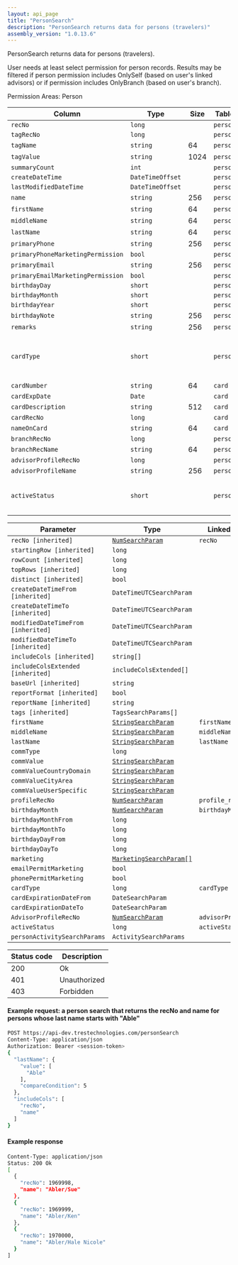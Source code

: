 ```yaml
---
layout: api_page
title: "PersonSearch"
description: "PersonSearch returns data for persons (travelers)"
assembly_version: "1.0.13.6"
---
```


PersonSearch returns data for persons (travelers).

User needs at least select permission for person records. Results may be filtered if person permission includes OnlySelf (based on user's linked advisors) or if permission includes OnlyBranch (based on user's branch).

Permission Areas: Person

| Column | Type | Size | Table | Description |
| ------ | ---- | ---- | ----- | ----------- |
| `recNo` | `long` |  | `person` | 
| `tagRecNo` | `long` |  | `person` | 
| `tagName` | `string` | 64 | `person` | 
| `tagValue` | `string` | 1024 | `person` | 
| `summaryCount` | `int` |  | `person` | 
| `createDateTime` | `DateTimeOffset` |  | `person` | 
| `lastModifiedDateTime` | `DateTimeOffset` |  | `person` | 
| `name` | `string` | 256 | `person` | 
| `firstName` | `string` | 64 | `person` | 
| `middleName` | `string` | 64 | `person` | 
| `lastName` | `string` | 64 | `person` | 
| `primaryPhone` | `string` | 256 | `person` | 
| `primaryPhoneMarketingPermission` | `bool` |  | `person` | 
| `primaryEmail` | `string` | 256 | `person` | 
| `primaryEmailMarketingPermission` | `bool` |  | `person` | 
| `birthdayDay` | `short` |  | `person` | 
| `birthdayMonth` | `short` |  | `person` | 
| `birthdayYear` | `short` |  | `person` | 
| `birthdayNote` | `string` | 256 | `person` | 
| `remarks` | `string` | 256 | `person` | 
| `cardType` | `short` |  | `person` | CreditDebit = 1, Loyalty = 2, Passport = 3
| `cardNumber` | `string` | 64 | `card` | 
| `cardExpDate` | `Date` |  | `card` | 
| `cardDescription` | `string` | 512 | `card` | 
| `cardRecNo` | `long` |  | `card` | 
| `nameOnCard` | `string` | 64 | `card` | 
| `branchRecNo` | `long` |  | `person` | 
| `branchRecName` | `string` | 64 | `person` | 
| `advisorProfileRecNo` | `long` |  | `person` | 
| `advisorProfileName` | `string` | 256 | `person` | 
| `activeStatus` | `short` |  | `person` | Inactive = 0, Active = 1, Pending = 2

| Parameter | Type | Linked Column | Description |
| --------- | ---- | ------------- | ----------- |
| `recNo [inherited]` | [`NumSearchParam`](NumSearchParam) | `recNo` | 
| `startingRow [inherited]` | `long` |  | 
| `rowCount [inherited]` | `long` |  | 
| `topRows [inherited]` | `long` |  | 
| `distinct [inherited]` | `bool` |  | 
| `createDateTimeFrom [inherited]` | `DateTimeUTCSearchParam` |  | 
| `createDateTimeTo [inherited]` | `DateTimeUTCSearchParam` |  | 
| `modifiedDateTimeFrom [inherited]` | `DateTimeUTCSearchParam` |  | 
| `modifiedDateTimeTo [inherited]` | `DateTimeUTCSearchParam` |  | 
| `includeCols [inherited]` | `string[]` |  | 
| `includeColsExtended [inherited]` | `includeColsExtended[]` |  | 
| `baseUrl [inherited]` | `string` |  | 
| `reportFormat [inherited]` | `bool` |  | 
| `reportName [inherited]` | `string` |  | 
| `tags [inherited]` | `TagsSearchParams[]` |  | 
| `firstName` | [`StringSearchParam`](StringSearchParam) | `firstName` | 
| `middleName` | [`StringSearchParam`](StringSearchParam) | `middleName` | 
| `lastName` | [`StringSearchParam`](StringSearchParam) | `lastName` | 
| `commType` | `long` |  | 
| `commValue` | [`StringSearchParam`](StringSearchParam) |  | 
| `commValueCountryDomain` | [`StringSearchParam`](StringSearchParam) |  | 
| `commValueCityArea` | [`StringSearchParam`](StringSearchParam) |  | 
| `commValueUserSpecific` | [`StringSearchParam`](StringSearchParam) |  | 
| `profileRecNo` | [`NumSearchParam`](NumSearchParam) | `profile_recNo` | 
| `birthdayMonth` | [`NumSearchParam`](NumSearchParam) | `birthdayMonth` | 
| `birthdayMonthFrom` | `long` |  | 
| `birthdayMonthTo` | `long` |  | 
| `birthdayDayFrom` | `long` |  | 
| `birthdayDayTo` | `long` |  | 
| `marketing` | [`MarketingSearchParam[]`](MarketingSearchParam) |  | 
| `emailPermitMarketing` | `bool` |  | 
| `phonePermitMarketing` | `bool` |  | 
| `cardType` | `long` | `cardType` | 
| `cardExpirationDateFrom` | `DateSearchParam` |  | 
| `cardExpirationDateTo` | `DateSearchParam` |  | 
| `AdvisorProfileRecNo` | [`NumSearchParam`](NumSearchParam) | `advisorProfileRecNo` | 
| `activeStatus` | `long` | `activeStatus` | 
| `personActivitySearchParams` | `ActivitySearchParams` |  | 

| Status code | Description |
| ----------- | ----------- |
| 200 | Ok |
| 401 | Unauthorized |
| 403 | Forbidden |

#### Example request: a person search that returns the recNo and name for persons whose last name starts with "Able"
```sh
POST https://api-dev.trestechnologies.com/personSearch
Content-Type: application/json
Authorization: Bearer <session-token>
{
  "lastName": {
    "value": [
      "Able"
    ],
    "compareCondition": 5
  },
  "includeCols": [
    "recNo",
    "name"
  ]
}
```

#### Example response
```sh
Content-Type: application/json
Status: 200 Ok
[
  {
    "recNo": 1969998,
    "name": "Abler/Sue"
  },
  {
    "recNo": 1969999,
    "name": "Abler/Ken"
  },
  {
    "recNo": 1970000,
    "name": "Abler/Hale Nicole"
  }
]
```

